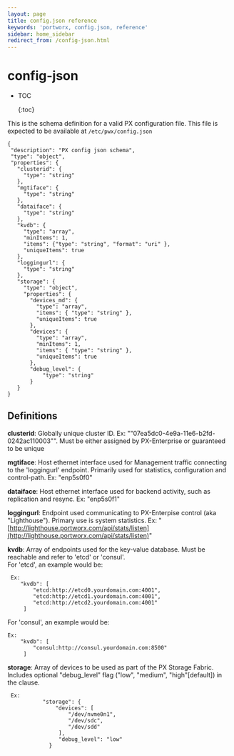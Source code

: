```yaml
---
layout: page
title: config.json reference
keywords: 'portworx, config.json, reference'
sidebar: home_sidebar
redirect_from: /config-json.html
---
```


# config-json

* TOC

  {:toc}

This is the schema definition for a valid PX configuration file. This file is expected to be available at `/etc/pwx/config.json`

```text
{
 "description": "PX config json schema",
 "type": "object",
 "properties": {
   "clusterid": {
     "type": "string"
   },
   "mgtiface": {
     "type": "string"
   },
   "dataiface": {
     "type": "string"
   },
   "kvdb": {
     "type": "array",
     "minItems": 1,
     "items": {"type": "string", "format": "uri" },
     "uniqueItems": true
   },
   "loggingurl": {
     "type": "string"
   },
   "storage": {
     "type": "object",
     "properties": {
       "devices_md": {
         "type": "array",
         "items": { "type": "string" },
         "uniqueItems": true
       },
       "devices": {
         "type": "array",
         "minItems": 1,
         "items": { "type": "string" },
         "uniqueItems": true
       },
       "debug_level": {
           "type": "string"
       }
   }
}
```

## Definitions

**clusterid**: Globally unique cluster ID. Ex: ""07ea5dc0-4e9a-11e6-b2fd-0242ac110003"". Must be either assigned by PX-Enterprise or guaranteed to be unique

**mgtiface**: Host ethernet interface used for Management traffic connecting to the 'loggingurl' endpoint. Primarily used for statistics, configuration and control-path. Ex: "enp5s0f0"

**dataiface**: Host ethernet interface used for backend activity, such as replication and resync. Ex: "enp5s0f1"

**loggingurl**: Endpoint used communicating to PX-Enterpise control \(aka "Lighthouse"\). Primary use is system statistics. Ex: "[http://lighthouse.portworx.com/api/stats/listen](http://lighthouse.portworx.com/api/stats/listen)"

**kvdb**: Array of endpoints used for the key-value database. Must be reachable and refer to 'etcd' or 'consul'.  
For 'etcd', an example would be:

```text
 Ex:  
    "kvdb": [
        "etcd:http://etcd0.yourdomain.com:4001",
        "etcd:http://etcd1.yourdomain.com:4001",
        "etcd:http://etcd2.yourdomain.com:4001"
     ]
```

For 'consul', an example would be:

```text
Ex:
    "kvdb": [
        "consul:http://consul.yourdomain.com:8500"
     ]
```

**storage**: Array of devices to be used as part of the PX Storage Fabric. Includes optional "debug\_level" flag \("low", "medium", "high"\[default\]\) in the clause.

```text
 Ex:
           "storage": {
               "devices": [
                   "/dev/nvme0n1",
                   "/dev/sdc",
                   "/dev/sdd"
                ],
                "debug_level": "low"
             }
```

